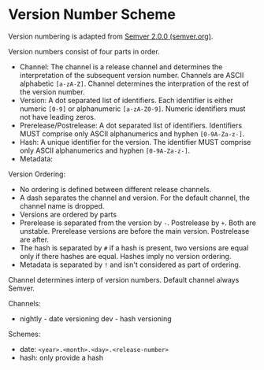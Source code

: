 # Version Number Scheme

Version numbering is adapted from [Semver 2.0.0 (semver.org)](https://semver.org/).

Version numbers consist of four parts in order.

* Channel: The channel is a release channel and determines the interpretation of the subsequent version number. Channels are ASCII alphabetic `[a-zA-Z]`. Channel determines the interpration of the rest of the version number.
* Version: A dot separated list of identifiers.  Each identifier is either numeric `[0-9]` or alphanumeric `[a-zA-Z0-9]`. Numeric identifiers must not have leading zeros.
* Prerelease/Postrelease: A dot separated list of identifiers. Identifiers MUST comprise only ASCII alphanumerics and hyphen `[0-9A-Za-z-]`.
* Hash: A unique identifier for the version. The identifier MUST comprise only ASCII alphanumerics and hyphen `[0-9A-Za-z-]`.
* Metadata:

Version Ordering:

* No ordering is defined between different release channels.
* A dash separates the channel and version. For the default channel, the channel name is dropped.
* Versions are ordered by parts
* Prerelease is separated from the version by `-`. Postrelease by `+`. Both are unstable. Prerelease versions are before the main version. Postrelease are after.
* The hash is separated by `#` if a hash is present, two versions are equal only if there hashes are equal. Hashes imply no version ordering.
* Metadata is separated by `!` and isn't considered as part of ordering.

Channel determines interp of version numbers. Default channel always Semver.

Channels:

* nightly - date versioning
dev - hash versioning

Schemes:

* date: `<year>.<month>.<day>.<release-number>`
* hash: only provide a hash
